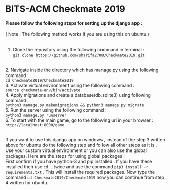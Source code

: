 # BITS-ACM Checkmate 2019

<h4>Please follow the following steps for setting up the django app :</h4>
( Note : The following method works if you are using this on ubuntu.) <br><br>

1. Clone the repository using the following command in terminal :<br>
 <code>git clone https://github.com/sharifa2708/Checkmate2019.git</code>
<br>
2. Navigate inside the directory which has manage.py using the following command : <br>
 <code>cd Checkmate2019/Checkmate2019</code>
<br>
3. Activate virtual environment using the following command : <br>
 <code>source checkmate-env/bin/activate</code>
<br>
4. Apply migrations and create a database(db.sqlite3) using following command :<br>
 <code>python3 manage.py makemigrations && python3 manage.py migrate</code>
<br>
5. Run the server using the following command : <br>
 <code>python3 manage.py runserver</code>
<br>
6. To start with the main game, go to the following url in your browser : <br>
<code>http://localhost:8000/game</code>
<br><br>
<p>If you want to use this django app on windows , instead of the step 3 written above for ubuntu do the following step and follow all other steps as it is .
&nbsp Use your custom virtual environment or you can also use the global packages. Here are the steps for using global packages :<br>
First confirm if you have python-3 and pip installed . If you have these installed then use <code>cd..</code> twice and use the command <code>pip3 install -r requirements.txt</code> . This will 
install the required packages. Now type the command <code>cd Checkmate2019/Checkmate2019</code> now you can continue from step 4 
written for ubuntu.</p>